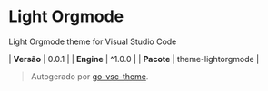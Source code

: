 # Light Orgmode

Light Orgmode theme for Visual Studio Code

| **Versão** | 0.0.1 |
| **Engine** | ^1.0.0 |
| **Pacote** | theme-lightorgmode |

> Autogerado por [go-vsc-theme](https://github.com/natalbu/go-vsc-theme).
